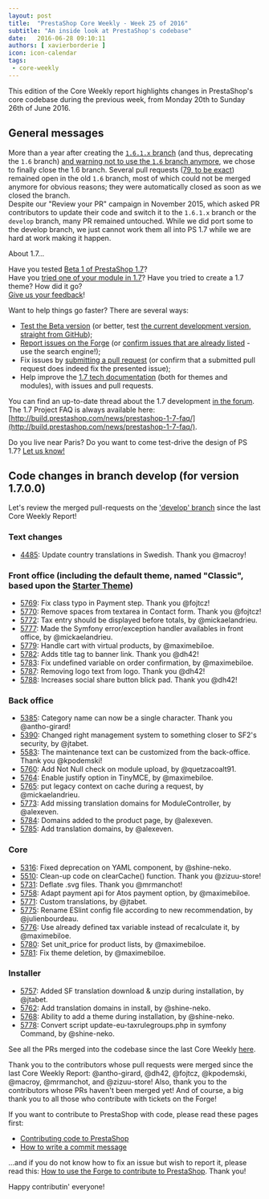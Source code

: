 ```yaml
---
layout: post
title:  "PrestaShop Core Weekly - Week 25 of 2016"
subtitle: "An inside look at PrestaShop's codebase"
date:   2016-06-28 09:10:11
authors: [ xavierborderie ]
icon: icon-calendar
tags:
 - core-weekly
---
```


This edition of the Core Weekly report highlights changes in PrestaShop's core codebase during the previous week, from Monday 20th to Sunday 26th of June 2016.


## General messages

More than a year after creating the [`1.6.1.x` branch](https://github.com/PrestaShop/PrestaShop/tree/1.6.1.x) (and thus, deprecating the `1.6` branch) [and warning not to use the `1.6` branch anymore](http://build.prestashop.com/news/introducing-new-branching-model-prestashop/), we chose to finally close the 1.6 branch. Several pull requests ([79, to be exact](http://build.prestashop.com/news/review-your-pull-requests/)) remained open in the old `1.6` branch, most of which could not be merged anymore for obvious reasons; they were automatically closed as soon as we closed the branch. <br/>
Despite our "Review your PR" campaign in November 2015, which asked PR contributors to update their code and switch it to the `1.6.1.x` branch or the `develop` branch, many PR remained untouched. While we did port some to the develop branch, we just cannot work them all into PS 1.7 while we are hard at work making it happen.

About 1.7...

Have you tested [Beta 1 of PrestaShop 1.7](https://www.prestashop.com/en/1.7)?<br/>
Have you [tried one of your module in 1.7](http://build.prestashop.com/news/module-development-changes-in-17/)? Have you tried to create a 1.7 theme? How did it go?<br/>
[Give us your feedback](http://build.prestashop.com/news/prestashop-1-7-beta-1-open-for-feedback/)!

Want to help things go faster? There are several ways: 

 * [Test the Beta version](http://build.prestashop.com/news/prestashop-1-7-beta-1-open-for-feedback/) (or better, test [the current development version, straight from GitHub](https://github.com/PrestaShop/PrestaShop/tree/develop));
 * [Report issues on the Forge](http://forge.prestashop.com/secure/CreateIssue!default.jspa?selectedProjectId=11322&issuetype=1) (or [confirm issues that are already listed](http://forge.prestashop.com/browse/BOOM-738?jql=project%20%3D%20BOOM%20AND%20created%3E%3D-1w%20ORDER%20BY%20created%20DESC) - use the search engine!); 
 * Fix issues by [submitting a pull request](https://github.com/PrestaShop/PrestaShop/pulls) (or confirm that a submitted pull request does indeed fix the presented issue); 
 * Help improve the [1.7 tech documentation](https://github.com/PrestaShop/docs) (both for themes and modules), with issues and pull requests.

You can find an up-to-date thread about the 1.7 development [in the forum](https://www.prestashop.com/forums/topic/480580-want-to-know-more-about-17/).<br/>
The 1.7 Project FAQ is always available here: [http://build.prestashop.com/news/prestashop-1-7-faq/](http://build.prestashop.com/news/prestashop-1-7-faq/).

Do you live near Paris? Do you want to come test-drive the design of PS 1.7? [Let us know!](http://build.prestashop.com/news/call-for-user-testing-volunteers/)


## Code changes in branch develop (for version 1.7.0.0)

Let's review the merged pull-requests on the ['develop' branch](https://github.com/PrestaShop/PrestaShop/tree/develop) since the last Core Weekly Report!
 

### Text changes

 * [4485](https://github.com/PrestaShop/PrestaShop/pull/4485): Update country translations in Swedish. Thank you @macroy!
 
 
### Front office (including the default theme, named "Classic", based upon the [Starter Theme](https://github.com/PrestaShop/PrestaShop/tree/develop/themes/classic))

 * [5769](https://github.com/PrestaShop/PrestaShop/pull/5769): Fix class typo in Payment step. Thank you @fojtcz!
 * [5770](https://github.com/PrestaShop/PrestaShop/pull/5770): Remove spaces from textarea in Contact form. Thank you @fojtcz!
 * [5772](https://github.com/PrestaShop/PrestaShop/pull/5772): Tax entry should be displayed before totals, by @mickaelandrieu.
 * [5777](https://github.com/PrestaShop/PrestaShop/pull/5777): Made the Symfony error/exception handler availables in front office, by @mickaelandrieu.
 * [5779](https://github.com/PrestaShop/PrestaShop/pull/5779): Handle cart with virtual products, by @maximebiloe.
 * [5782](https://github.com/PrestaShop/PrestaShop/pull/5782): Adds title tag to banner link. Thank you @dh42!
 * [5783](https://github.com/PrestaShop/PrestaShop/pull/5783): Fix undefined variable on order confirmation, by @maximebiloe.
 * [5787](https://github.com/PrestaShop/PrestaShop/pull/5787): Removing logo text from logo. Thank you @dh42!
 * [5788](https://github.com/PrestaShop/PrestaShop/pull/5788): Increases social share button blick pad. Thank you @dh42! 


### Back office

 * [5385](https://github.com/PrestaShop/PrestaShop/pull/5385): Category name can now be a single character. Thank you @antho-girard!
 * [5390](https://github.com/PrestaShop/PrestaShop/pull/5390): Changed right management system to something closer to SF2's security, by @jtabet.
 * [5583](https://github.com/PrestaShop/PrestaShop/pull/5583): The maintenance text can be customized from the back-office. Thank you @kpodemski!
 * [5760](https://github.com/PrestaShop/PrestaShop/pull/5760): Add Not Null check on module upload, by @quetzacoalt91.
 * [5764](https://github.com/PrestaShop/PrestaShop/pull/5764): Enable justify option in TinyMCE, by @maximebiloe.
 * [5765](https://github.com/PrestaShop/PrestaShop/pull/5765): put legacy context on cache during a request, by @mickaelandrieu.
 * [5773](https://github.com/PrestaShop/PrestaShop/pull/5773): Add missing translation domains for ModuleController, by @alexeven.
 * [5784](https://github.com/PrestaShop/PrestaShop/pull/5784): Domains added to the product page, by @alexeven.
 * [5785](https://github.com/PrestaShop/PrestaShop/pull/5785): Add translation domains, by @alexeven.

 
### Core

 * [5316](https://github.com/PrestaShop/PrestaShop/pull/5316): Fixed deprecation on YAML component, by @shine-neko.
 * [5510](https://github.com/PrestaShop/PrestaShop/pull/5510): Clean-up code on clearCache() function. Thank you @zizuu-store!
 * [5731](https://github.com/PrestaShop/PrestaShop/pull/5731): Deflate .svg files. Thank you @mrmanchot!
 * [5758](https://github.com/PrestaShop/PrestaShop/pull/5758): Adapt payment api for Atos payment option, by @maximebiloe.
 * [5771](https://github.com/PrestaShop/PrestaShop/pull/5771): Custom translations, by @jtabet.
 * [5775](https://github.com/PrestaShop/PrestaShop/pull/5775): Rename ESlint config file according to new recommendation, by @julienbourdeau.
 * [5776](https://github.com/PrestaShop/PrestaShop/pull/5776): Use already defined tax variable instead of recalculate it, by @maximebiloe.
 * [5780](https://github.com/PrestaShop/PrestaShop/pull/5780): Set unit_price for product lists, by @maximebiloe.
 * [5781](https://github.com/PrestaShop/PrestaShop/pull/5781): Fix theme deletion, by @maximebiloe.
 
 
### Installer

 * [5757](https://github.com/PrestaShop/PrestaShop/pull/5757): Added SF translation download & unzip during installation, by @jtabet.
 * [5762](https://github.com/PrestaShop/PrestaShop/pull/5762): Add translation domains in install, by @shine-neko.
 * [5768](https://github.com/PrestaShop/PrestaShop/pull/5768): Ability to add a theme during installation, by @shine-neko.
 * [5778](https://github.com/PrestaShop/PrestaShop/pull/5778): Convert script update-eu-taxrulegroups.php in symfony Command, by @shine-neko.
 
 

See all the PRs merged into the codebase since the last Core Weekly [here](https://github.com/PrestaShop/PrestaShop/pulls?utf8=%E2%9C%93&q=is%3Apr%20is%3Aclosed%20merged%3A2016-06-20..2016-06-26%20base%3Adevelop%20).

Thank you to the contributors whose pull requests were merged since the last Core Weekly Report: @antho-girard, @dh42, @fojtcz, @kpodemski, @macroy, @mrmanchot, and @zizuu-store! Also, thank you to the contributors whose PRs haven't been merged yet! And of course, a big thank you to all those who contribute with tickets on the Forge!

If you want to contribute to PrestaShop with code, please read these pages first:

 * [Contributing code to PrestaShop](http://doc.prestashop.com/display/PS16/Contributing+code+to+PrestaShop)
 * [How to write a commit message](http://doc.prestashop.com/display/PS16/How+to+write+a+commit+message)

...and if you do not know how to fix an issue but wish to report it, please read this: [How to use the Forge to contribute to PrestaShop](http://doc.prestashop.com/display/PS16/How+to+use+the+Forge+to+contribute+to+PrestaShop). Thank you!

Happy contributin' everyone!
